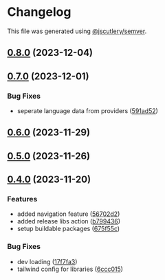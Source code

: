 # Changelog

This file was generated using [@jscutlery/semver](https://github.com/jscutlery/semver).

## [0.8.0](https://github.com/deriv-com/deriv-com-v2/compare/providers-0.7.0...providers-0.8.0) (2023-12-04)

## [0.7.0](https://github.com/deriv-com/deriv-com-v2/compare/providers-0.6.0...providers-0.7.0) (2023-12-01)


### Bug Fixes

* seperate language data from providers ([591ad52](https://github.com/deriv-com/deriv-com-v2/commit/591ad52ad54fdea9bbeeb06853399ff2f79c37a3))

## [0.6.0](https://github.com/deriv-com/deriv-com-v2/compare/providers-0.5.0...providers-0.6.0) (2023-11-29)

## [0.5.0](https://github.com/deriv-com/deriv-com-v2/compare/providers-0.4.0...providers-0.5.0) (2023-11-26)

## [0.4.0](https://github.com/deriv-com/deriv-com-v2/compare/providers-0.3.0...providers-0.4.0) (2023-11-20)




### Features

* added navigation feature ([56702d2](https://github.com/deriv-com/deriv-com-v2/commit/56702d2bac2e9c081ca7f986fead7f50f53723e4))
* added release libs action ([b799436](https://github.com/deriv-com/deriv-com-v2/commit/b7994362021f5da9c1d02cd995c8ee0bd8c353a7))
* setup buildable packages ([675f55c](https://github.com/deriv-com/deriv-com-v2/commit/675f55c6b1d1984596a664306deab038383a9f31))


### Bug Fixes

* dev loading ([17f7fa3](https://github.com/deriv-com/deriv-com-v2/commit/17f7fa39a9507c909041a8f15fca86d33c298a42))
* tailwind config for libraries ([6ccc015](https://github.com/deriv-com/deriv-com-v2/commit/6ccc01563ec7a538945b90b6ca8d11e0cf984a2d))
